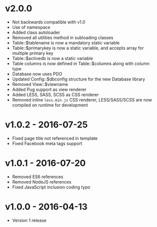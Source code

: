 # v2.0.0

- Not backwards compatible with v1.0
- Use of namespace
- Added class autoloader
- Removed all utilities method in subloading classes
- Table::$tablename is now a mandatory static variable
- Table::$primarykey is now a static variable, and accepts array for multiple primary key
- Table::$activedb is now a static variable
- Table columns is now defined in Table::$columns along with column type
- Database now uses PDO
- Updated Config::$dbconfig structure for the new Database library
- Removed View::$viewname
- Added Pug support as view renderer
- Added LESS, SASS, SCSS as CSS renderer
- Removed inline `less.min.js` CSS renderer, LESS/SASS/SCSS are now compiled on runtime for development

# v1.0.2 - 2016-07-25

- Fixed page title not referenced in template
- Fixed Facebook meta tags support

# v1.0.1 - 2016-07-20

- Removed ES6 references
- Removed NodeJS references
- Fixed JavaScript inclusion coding typo

# v1.0.0 - 2016-04-13

- Version 1 release
